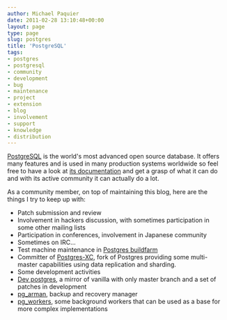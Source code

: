 ```yaml
---
author: Michael Paquier
date: 2011-02-28 13:10:48+00:00
layout: page
type: page
slug: postgres
title: 'PostgreSQL'
tags:
- postgres
- postgresql
- community
- development
- bug
- maintenance
- project
- extension
- blog
- involvement
- support
- knowledge
- distribution
---
```

[PostgreSQL](http://www.postgresql.org) is the world's most advanced open source database. It offers many features and is used in many production systems worldwide so feel free to have a look at [its documentation](http://www.postgresql.org/docs/devel/static/) and get a grasp of what it can do and with its active community it can actually do a lot.

As a community member, on top of maintaining this blog, here are the things I try to keep up with:

  * Patch submission and review
  * Involvement in hackers discussion, with sometimes participation in some other mailing lists
  * Participation in conferences, involvement in Japanese community
  * Sometimes on IRC...
  * Test machine maintenance in [Postgres buildfarm](http://buildfarm.postgresql.org/)
  * Committer of [Postgres-XC](http://sourceforge.net/apps/mediawiki/postgres-xc/index.php?title=Main_Page), fork of Postgres providing some multi-master capabilities using data replication and sharding.
  * Some development activities
   * [Dev postgres](https://github.com/michaelpq/postgres), a mirror of vanilla with only master branch and a set of patches in development
   * [pg_arman](https://github.com/michaelpq/pg_arman), backup and recovery manager
   * [pg_workers](https://github.com/michaelpq/pg_workers), some background workers that can be used as a base for more complex implementations
